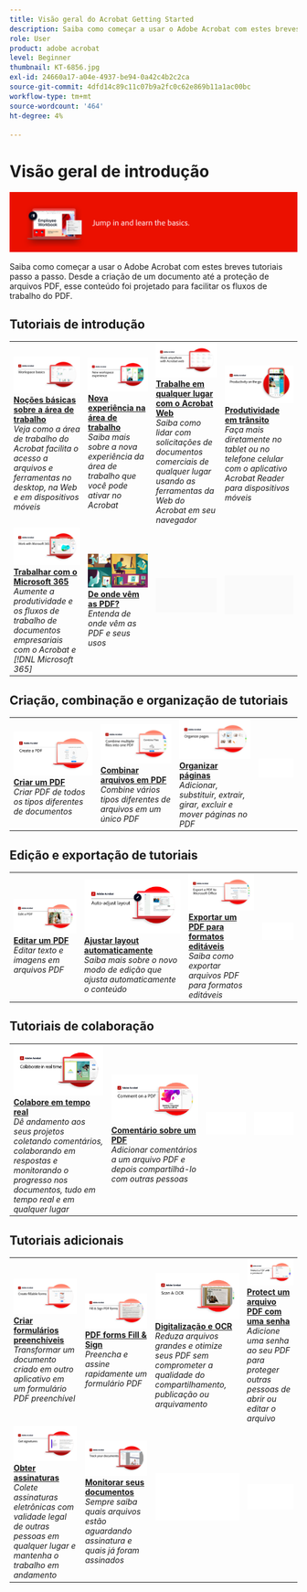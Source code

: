 ```yaml
---
title: Visão geral do Acrobat Getting Started
description: Saiba como começar a usar o Adobe Acrobat com estes breves tutoriais passo a passo (1-2 min)
role: User
product: adobe acrobat
level: Beginner
thumbnail: KT-6856.jpg
exl-id: 24660a17-a04e-4937-be94-0a42c4b2c2ca
source-git-commit: 4dfd14c89c11c07b9a2fc0c62e869b11a1ac00bc
workflow-type: tm+mt
source-wordcount: '464'
ht-degree: 4%

---
```


# Visão geral de introdução

![Imagem de Introdução ao Acrobat](../assets/Hero-GettingStarted.png)

Saiba como começar a usar o Adobe Acrobat com estes breves tutoriais passo a passo. Desde a criação de um documento até a proteção de arquivos PDF, esse conteúdo foi projetado para facilitar os fluxos de trabalho do PDF.

## Tutoriais de introdução

<table style="table-layout:fixed">
<tr>
  <td>
    <a href="get-to-know-the-acrobat-dc-interface.md">
      <img alt="Noções básicas sobre a área de trabalho" src="../assets/Workspace_1280.png" />
    </a>
    <div>
    <a href="get-to-know-the-acrobat-dc-interface.md"><strong>Noções básicas sobre a área de trabalho</strong></a>
    </div>
    <em>Veja como a área de trabalho do Acrobat facilita o acesso a arquivos e ferramentas no desktop, na Web e em dispositivos móveis</em>
    <br>
  </td>
  <td>
    <a href="new-workspace.md">
      <img alt="Nova experiência na área de trabalho" src="../assets/NewWorkspace.png" />
    </a>
    <div>
    <a href="new-workspace.md"><strong>Nova experiência na área de trabalho</strong></a>
    </div>
    <em>Saiba mais sobre a nova experiência da área de trabalho que você pode ativar no Acrobat</em>
    <br>
  </td>
  <td>
    <a href="acrobatweb.md">
      <img alt="Trabalhe em qualquer lugar com o Acrobat Web" src="../assets/Acrobatweb_1280.png" />
    </a>
    <div>
    <a href="acrobatweb.md"><strong>Trabalhe em qualquer lugar com o Acrobat Web</strong></a>
    </div>
    <em>Saiba como lidar com solicitações de documentos comerciais de qualquer lugar usando as ferramentas da Web do Acrobat em seu navegador</em>
    <br>
  </td>
  <td>
    <a href="productivity.md">
      <img alt="Produtividade em trânsito" src="../assets/Productivity_1280.png" />
    </a>
    <div>
     <a href="productivity.md"><strong>Produtividade em trânsito</strong></a>
    </div>
    <em>Faça mais diretamente no tablet ou no telefone celular com o aplicativo Acrobat Reader para dispositivos móveis</em>
    <br>
  </td>
</tr>
<tr>
    <td>
      <a href="../integrate/integrate-overview.md#microsoft">
        <img alt="Trabalhar com o Microsoft 365" src="../assets/WorkMicrosoft365_1280.png" />
      </a>
      <div>
      <a href="../integrate/integrate-overview.md#microsoft"><strong>Trabalhar com o Microsoft 365</strong></a>
      </div>
      <em>Aumente a produtividade e os fluxos de trabalho de documentos empresariais com o Acrobat e [!DNL Microsoft 365]</em>
      <br>
    </td>
    <td>
      <a href="where-do-pdfs-come-from.md">
        <img alt="De onde vêm as PDF?" src="../assets/WherePDFs.jpg" />
      </a>
      <div>
      <a href="where-do-pdfs-come-from.md"><strong>De onde vêm as PDF?</strong></a>
      </div>
      <em>Entenda de onde vêm as PDF e seus usos</em>
      <br>
    </td>
    <td>
    <img alt="Espaçador" src="../assets/Grayspacer.png" />
      <div>
      <br>
    </td>
    <td>
    <img alt="Espaçador" src="../assets/Grayspacer.png" />
      <div>
      <br>
    </td>
  </tr>
  </table>

## Criação, combinação e organização de tutoriais

<table style="table-layout:fixed">
  <tr>
    <td>
      <a href="create-pdf.md">
        <img alt="Criar arquivos PDF" src="../assets/Create.jpg" />
      </a>
      <div>
      <a href="create-pdf.md"><strong>Criar um PDF</strong></a>
      </div>
      <em>Criar PDF de todos os tipos diferentes de documentos</em>
      <br>
    </td>
    <td>
      <a href="combine-to-pdf.md">
        <img alt="Combine Files para PDF" src="../assets/Combine.jpg" />
      </a>
      <div>
      <a href="combine-to-pdf.md"><strong>Combinar arquivos em PDF</strong></a>
      </div>
      <em>Combine vários tipos diferentes de arquivos em um único PDF</em>
      <br>
    </td>
    <td>
      <a href="organize.md">
        <img alt="Organizar páginas" src="../assets/Organize.jpg" />
      </a>
      <div>
      <a href="organize.md"><strong>Organizar páginas</strong></a>
      </div>
      <em>Adicionar, substituir, extrair, girar, excluir e mover páginas no PDF</em>
      <br>
    </td>
    <td>
    <img alt="Espaçador" src="../assets/Whitespacer.png" />
      <div>
      <br>
    </td>
  </tr>
  </table>

## Edição e exportação de tutoriais

<table style="table-layout:fixed">
  <tr>
    <td>
      <a href="edit-pdf.md">
        <img alt="Editar um PDF" src="../assets/Edit.jpg" />
      </a>
      <div>
      <a href="edit-pdf.md"><strong>Editar um PDF</strong></a>
      </div>
      <em>Editar texto e imagens em arquivos PDF</em>
      <br>
    </td>
    <td>
      <a href="auto-adjust-layout.md">
        <img alt="Ajustar layout automaticamente" src="../assets/Autoadjust.png" />
      </a>
      <div>
      <a href="auto-adjust-layout.md"><strong>Ajustar layout automaticamente</strong></a>
      </div>
      <em>Saiba mais sobre o novo modo de edição que ajusta automaticamente o conteúdo</em>
      <br>
    </td>
    <td>
      <a href="export-pdf.md">
        <img alt="Exportar um PDF para formatos editáveis" src="../assets/Export.jpg" />
      </a>
      <div>
      <a href="export-pdf.md"><strong>Exportar um PDF para formatos editáveis</strong></a>
      </div>
      <em>Saiba como exportar arquivos PDF para formatos editáveis</em>
      <br>
    </td>
    <td>
    <img alt="Espaçador" src="../assets/Whitespacer.png" />
      <div>
      <br>
    </td>
  </tr>
  </table>

## Tutoriais de colaboração

<table style="table-layout:fixed">
  <tr>
    <td>
      <a href="collaborate.md">
        <img alt="Colabore em tempo real" src="../assets/Collaborate_1280.png" />
      </a>
      <div>
      <a href="collaborate.md"><strong>Colabore em tempo real</strong></a>
      </div>
      <em>Dê andamento aos seus projetos coletando comentários, colaborando em respostas e monitorando o progresso nos documentos, tudo em tempo real e em qualquer lugar</em>
      <br>
    </td>
    <td>
      <a href="comment-on-pdf-files.md">
        <img alt="Comentário sobre um PDF" src="../assets/Comment.jpg" />
      </a>
      <div>
      <a href="comment-on-pdf-files.md"><strong>Comentário sobre um PDF</strong></a>
      </div>
      <em>Adicionar comentários a um arquivo PDF e depois compartilhá-lo com outras pessoas</em>
      <br>
    </td>
    <td>
    <img alt="Espaçador" src="../assets/Whitespacer.png" />
      <div>
      <br>
    </td>
    <td>
    <img alt="Espaçador" src="../assets/Whitespacer.png" />
      <div>
      <br>
    </td>
</tr>
</table>

## Tutoriais adicionais

<table style="table-layout:fixed">
<tr>
  <td>
    <a href="create-fillable-forms.md">
      <img alt="Criar formulários preenchíveis" src="../assets/Form_1280.png" />
    </a>
    <div>
    <a href="create-fillable-forms.md"><strong>Criar formulários preenchíveis</strong></a>
    </div>
    <em>Transformar um documento criado em outro aplicativo em um formulário PDF preenchível</em>
    <br>
  </td>
  <td>
    <a href="fill-and-sign.md">
      <img alt="Preencher e assinar um formulário PDF" src="../assets/FillSign_1280.png" />
    </a>
    <div>
    <a href="fill-and-sign.md"><strong>PDF forms Fill &amp; Sign</strong></a>
    </div>
    <em>Preencha e assine rapidamente um formulário PDF</em>
    <br>
  </td>
  <td>
    <a href="scan-and-ocr.md">
      <img alt="Digitalização e OCR" src="../assets/Scan.jpg" />
    </a>
    <div>
    <a href="scan-and-ocr.md"><strong>Digitalização e OCR</strong></a>
    </div>
    <em>Reduza arquivos grandes e otimize seus PDF sem comprometer a qualidade do compartilhamento, publicação ou arquivamento</em>
    <br>
  </td>
  <td>
    <a href="password-protect.md">
      <img alt="Protect um arquivo PDF com uma senha" src="../assets/Protect.jpg" />
    </a>
    <div>
    <a href="password-protect.md"><strong>Protect um arquivo PDF com uma senha</strong></a>
    </div>
    <em>Adicione uma senha ao seu PDF para proteger outras pessoas de abrir ou editar o arquivo</em>
    <br>
  </td>
</tr>
<tr>
  <td>
    <a href="signatures.md">
      <img alt="Obter assinaturas" src="../assets/Signatures_1280.png" />
    </a>
    <div>
    <a href="signatures.md"><strong>Obter assinaturas</strong></a>
    </div>
    <em>Colete assinaturas eletrônicas com validade legal de outras pessoas em qualquer lugar e mantenha o trabalho em andamento</em>
    <br>
  </td>
  <td>
    <a href="track.md">
      <img alt="Monitorar seus documentos" src="../assets/Track_1280.png" />
    </a>
    <div>
    <a href="track.md"><strong>Monitorar seus documentos</strong></a>
    </div>
    <em>Sempre saiba quais arquivos estão aguardando assinatura e quais já foram assinados</em>
    <br>
  </td>
  <td>
   <img alt="Espaçador" src="../assets/Whitespacer.png" />
    <div>
    <br>
  </td>
  <td>
   <img alt="Espaçador" src="../assets/Whitespacer.png" />
    <div>
    <br>
  </td>
</tr>
</table>
